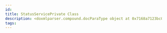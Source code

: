 ```yaml
---
id: 
title: StatusServicePrivate Class
description: <doxmlparser.compound.docParaType object at 0x7168a7123bc0>
tags:
---
```

